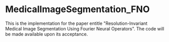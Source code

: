 # MedicalImageSegmentation_FNO
This is the implementation for the paper entitle "Resolution-Invariant Medical Image Segmentation Using Fourier Neural Operators". The code will be made available upon its acceptance. 
